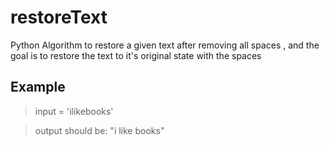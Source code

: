 # restoreText
 Python Algorithm to restore a given text after removing all spaces , and the goal is to restore the text to it's original state with the spaces
 
 ## Example
 > input = 'ilikebooks'
 
 > output should be: "i like books"
